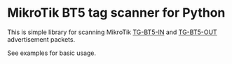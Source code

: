 # MikroTik BT5 tag scanner for Python

This is simple library for scanning MikroTik [TG-BT5-IN](https://mikrotik.com/product/tg_bt5_in) and [TG-BT5-OUT](https://mikrotik.com/product/tg_bt5_out) advertisement packets.

See examples for basic usage.